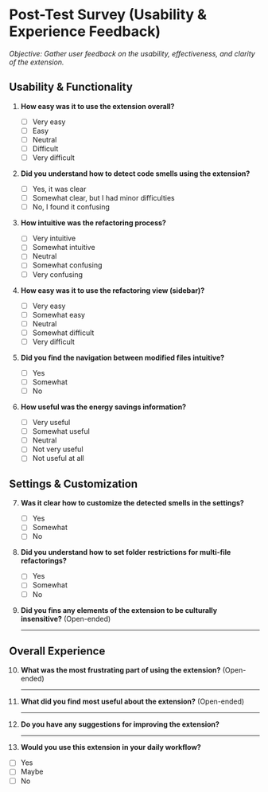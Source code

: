 # **Post-Test Survey (Usability & Experience Feedback)**

*Objective: Gather user feedback on the usability, effectiveness, and clarity of the extension.*  

## **Usability & Functionality**

1. **How easy was it to use the extension overall?**  
   - ☐ Very easy  
   - ☐ Easy  
   - ☐ Neutral  
   - ☐ Difficult  
   - ☐ Very difficult  

2. **Did you understand how to detect code smells using the extension?**  
   - ☐ Yes, it was clear  
   - ☐ Somewhat clear, but I had minor difficulties  
   - ☐ No, I found it confusing  

3. **How intuitive was the refactoring process?**  
   - ☐ Very intuitive  
   - ☐ Somewhat intuitive  
   - ☐ Neutral  
   - ☐ Somewhat confusing  
   - ☐ Very confusing  

4. **How easy was it to use the refactoring view (sidebar)?**  
   - ☐ Very easy  
   - ☐ Somewhat easy  
   - ☐ Neutral  
   - ☐ Somewhat difficult  
   - ☐ Very difficult  

5. **Did you find the navigation between modified files intuitive?**  
   - ☐ Yes  
   - ☐ Somewhat  
   - ☐ No  

6. **How useful was the energy savings information?**  
   - ☐ Very useful  
   - ☐ Somewhat useful  
   - ☐ Neutral  
   - ☐ Not very useful  
   - ☐ Not useful at all  

## **Settings & Customization**

7. **Was it clear how to customize the detected smells in the settings?**  
   - ☐ Yes  
   - ☐ Somewhat  
   - ☐ No  

8. **Did you understand how to set folder restrictions for multi-file refactorings?**  
   - ☐ Yes  
   - ☐ Somewhat  
   - ☐ No  

9. **Did you fins any elements of the extension to be culturally insensitive?** (Open-ended)
    ___________________________________________________________

## **Overall Experience**

10. **What was the most frustrating part of using the extension?** (Open-ended)
    ___________________________________________________________  

11. **What did you find most useful about the extension?** (Open-ended)
    ___________________________________________________________  

12. **Do you have any suggestions for improving the extension?**
    ___________________________________________________________  

13. **Would you use this extension in your daily workflow?**

- ☐ Yes  
- ☐ Maybe  
- ☐ No
